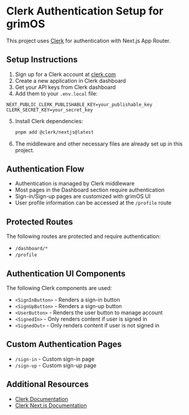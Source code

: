 # Clerk Authentication Setup for grimOS

This project uses [Clerk](https://clerk.com/) for authentication with Next.js App Router.

## Setup Instructions

1. Sign up for a Clerk account at [clerk.com](https://clerk.com/)
2. Create a new application in Clerk dashboard
3. Get your API keys from Clerk dashboard
4. Add them to your `.env.local` file:

```
NEXT_PUBLIC_CLERK_PUBLISHABLE_KEY=your_publishable_key
CLERK_SECRET_KEY=your_secret_key
```

5. Install Clerk dependencies: 
   ```bash
   pnpm add @clerk/nextjs@latest
   ```

6. The middleware and other necessary files are already set up in this project.

## Authentication Flow

- Authentication is managed by Clerk middleware
- Most pages in the Dashboard section require authentication
- Sign-in/Sign-up pages are customized with grimOS UI
- User profile information can be accessed at the `/profile` route

## Protected Routes

The following routes are protected and require authentication:
- `/dashboard/*`
- `/profile`

## Authentication UI Components

The following Clerk components are used:
- `<SignInButton>` - Renders a sign-in button
- `<SignUpButton>` - Renders a sign-up button
- `<UserButton>` - Renders the user button to manage account
- `<SignedIn>` - Only renders content if user is signed in
- `<SignedOut>` - Only renders content if user is not signed in

## Custom Authentication Pages

- `/sign-in` - Custom sign-in page
- `/sign-up` - Custom sign-up page

## Additional Resources

- [Clerk Documentation](https://clerk.com/docs)
- [Clerk Next.js Documentation](https://clerk.com/docs/quickstarts/nextjs)
